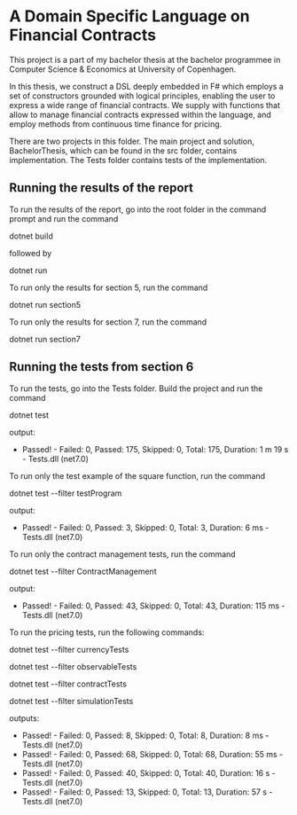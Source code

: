 # A Domain Specific Language on Financial Contracts

This project is a part of my bachelor thesis at the bachelor programmee in Computer Science & Economics at University of Copenhagen.

In this thesis, we construct a DSL deeply embedded in F\# which employs a set of constructors grounded with logical principles, enabling the user to express a wide range of financial contracts. We supply with functions that allow to manage financial contracts expressed within the language, and employ methods from continuous time finance for pricing.    

There are two projects in this folder. The main project and solution, BachelorThesis, which can be found in the src folder, contains implementation. The Tests folder contains tests of the implementation.

## Running the results of the report
To run the results of the report, go into the root folder in the command prompt and run the command


  dotnet build
  
  
followed by


  dotnet run
  
  
To run only the results for section 5, run the command


  dotnet run section5
  
  
To run only the results for section 7, run the command


  dotnet run section7
  
  
## Running the tests from section 6
To run the tests, go into the Tests folder. Build the project and run the command


  dotnet test
  
  
output: 
- Passed!  - Failed:     0, Passed:   175, Skipped:     0, Total:   175, Duration: 1 m 19 s - Tests.dll (net7.0)
  
To run only the test example of the square function, run the command

  dotnet test --filter testProgram
  
  
output: 
- Passed!  - Failed:     0, Passed:     3, Skipped:     0, Total:     3, Duration: 6 ms - Tests.dll (net7.0)


To run only the contract management tests, run the command


  dotnet test --filter ContractManagement
  
  
output: 
- Passed!  - Failed:     0, Passed:    43, Skipped:     0, Total:    43, Duration: 115 ms - Tests.dll (net7.0)
  
To run the pricing tests, run the following commands:

  dotnet test --filter currencyTests
  
  dotnet test --filter observableTests

  dotnet test --filter contractTests
  
  dotnet test --filter simulationTests
  
outputs:
- Passed!  - Failed:     0, Passed:     8, Skipped:     0, Total:     8, Duration: 8 ms - Tests.dll (net7.0)
- Passed!  - Failed:     0, Passed:    68, Skipped:     0, Total:    68, Duration: 55 ms - Tests.dll (net7.0)
- Passed!  - Failed:     0, Passed:    40, Skipped:     0, Total:    40, Duration: 16 s - Tests.dll (net7.0)
- Passed!  - Failed:     0, Passed:    13, Skipped:     0, Total:    13, Duration: 57 s - Tests.dll (net7.0)
